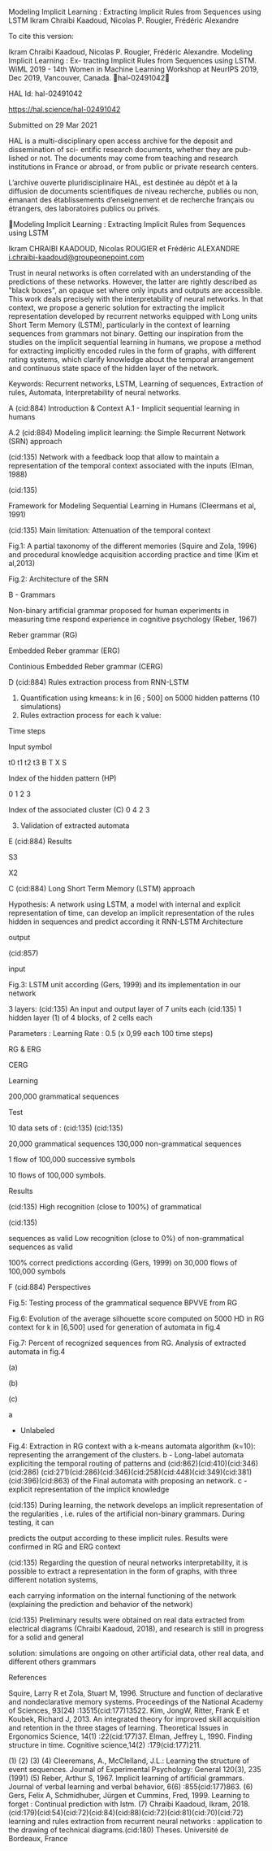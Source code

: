 Modeling Implicit Learning : Extracting Implicit Rules
from Sequences using LSTM
Ikram Chraibi Kaadoud, Nicolas P. Rougier, Frédéric Alexandre

To cite this version:

Ikram Chraibi Kaadoud, Nicolas P. Rougier, Frédéric Alexandre. Modeling Implicit Learning : Ex-
tracting Implicit Rules from Sequences using LSTM. WiML 2019 - 14th Women in Machine Learning
Workshop at NeurIPS 2019, Dec 2019, Vancouver, Canada. ￿hal-02491042￿

HAL Id: hal-02491042

https://hal.science/hal-02491042

Submitted on 29 Mar 2021

HAL is a multi-disciplinary open access
archive for the deposit and dissemination of sci-
entific research documents, whether they are pub-
lished or not. The documents may come from
teaching and research institutions in France or
abroad, or from public or private research centers.

L’archive ouverte pluridisciplinaire HAL, est
destinée au dépôt et à la diffusion de documents
scientifiques de niveau recherche, publiés ou non,
émanant des établissements d’enseignement et de
recherche français ou étrangers, des laboratoires
publics ou privés.

Modeling Implicit Learning : Extracting Implicit 
Rules from Sequences using LSTM

Ikram CHRAIBI KAADOUD, Nicolas ROUGIER et Frédéric ALEXANDRE
i.chraibi-kaadoud@groupeonepoint.com

Trust in neural networks is often correlated with an understanding of the predictions of these networks. However, the latter are rightly described as "black boxes", an opaque set where only
inputs and outputs are accessible. This work deals precisely with the interpretability of neural networks. In that context, we propose a generic solution for extracting the implicit representation
developed by recurrent networks equipped with Long units Short Term Memory (LSTM), particularly in the context of learning sequences from grammars not binary. Getting our inspiration from
the studies on the implicit sequential learning in humans, we propose a method for extracting implicitly encoded rules in the form of graphs, with different rating systems, which clarify knowledge
about the temporal arrangement and continuous state space of the hidden layer of the network.

Keywords: Recurrent networks, LSTM, Learning of sequences, Extraction of rules, Automata, Interpretability of neural networks.

A (cid:884) Introduction & Context
A.1 - Implicit sequential learning in humans

A.2 (cid:884) Modeling implicit learning: the Simple Recurrent Network (SRN) approach

(cid:135) Network with a feedback loop that allow to maintain a 
representation of the temporal context associated with 
the inputs (Elman, 1988)

(cid:135)

Framework for Modeling Sequential Learning in Humans 
(Cleermans et al, 1991)

(cid:135) Main limitation: Attenuation of the temporal context

Fig.1: A partial taxonomy of the different memories (Squire and Zola, 1996) and procedural 
knowledge acquisition according practice and time (Kim et al,2013)

Fig.2: Architecture of the SRN

B - Grammars

Non-binary artificial grammar proposed for human experiments in measuring time respond 
experience in cognitive psychology (Reber, 1967)

Reber grammar (RG)

Embedded Reber grammar
(ERG)

Continious Embedded 
Reber grammar (CERG)

D (cid:884) Rules extraction process from RNN-LSTM 
1) Quantification using kmeans: k in [6 ; 500] on 5000 hidden patterns (10 simulations)
2) Rules extraction process for each k value: 

Time steps

Input symbol

t0 t1 t2 t3
B T X S

Index of the hidden pattern (HP)

0 1 2 3

Index of the associated cluster (C) 0 4 2 3

3) Validation of extracted automata 

E (cid:884) Results

S3

X2

C (cid:884) Long Short Term Memory (LSTM) approach

Hypothesis: A network using LSTM, a model with internal and explicit representation of 
time, can develop an implicit representation of the rules hidden in sequences and predict 
according it
RNN-LSTM 
Architecture

output

(cid:857)

input

Fig.3: LSTM unit according (Gers, 1999) and its implementation in our network

3 layers: 
(cid:135) An input and output layer of 7 units each 
(cid:135) 1 hidden layer (1) of 4 blocks, of 2 cells each

Parameters : Learning Rate : 0.5 (x 0,99 each 100 time steps)

RG & ERG

CERG

Learning

200,000 grammatical sequences

Test

10 data sets of : 
(cid:135)
(cid:135)

20,000 grammatical sequences
130,000 non-grammatical sequences

1 flow of 100,000 successive 
symbols 

10 flows of 100,000 symbols.

Results

(cid:135) High recognition (close to 100%) of grammatical 

(cid:135)

sequences as valid
Low recognition (close to 0%) of non-grammatical 
sequences as valid

100% correct predictions 
according (Gers, 1999) on 
30,000 flows of 100,000 
symbols

F (cid:884) Perspectives

Fig.5: Testing process of the grammatical
sequence BPVVE from RG

Fig.6: Evolution of the average silhouette
score computed on 5000 HD in RG context
for k in [6,500] used for generation of
automata in fig.4

Fig.7: Percent of recognized sequences
from RG. Analysis of extracted automata
in fig.4

(a)

(b)

(c)

a

- Unlabeled

Fig.4: Extraction in RG context with a k-means
automata
algorithm (k=10):
representing the arrangement of the clusters.
b - Long-label automata expliciting the temporal
routing of patterns and (cid:862)(cid:410)(cid:346)(cid:286) (cid:271)(cid:286)(cid:346)(cid:258)(cid:448)(cid:349)(cid:381)(cid:396)(cid:863) of the
Final automata with proposing an
network. c -
explicit representation of the implicit knowledge

(cid:135) During learning, the network develops an implicit representation of the regularities , i.e. rules of the artificial non-binary grammars. During testing, it can

predicts the output according to these implicit rules. Results were confirmed in RG and ERG context

(cid:135) Regarding the question of neural networks interpretability, it is possible to extract a representation in the form of graphs, with three different notation systems,

each carrying information on the internal functioning of the network (explaining the prediction and behavior of the network)

(cid:135) Preliminary results were obtained on real data extracted from electrical diagrams (Chraibi Kaadoud, 2018), and research is still in progress for a solid and general

solution: simulations are ongoing on other artificial data, other real data, and different others grammars

References

Squire, Larry R et Zola, Stuart M, 1996. Structure and function of declarative and nondeclarative memory systems. Proceedings of the National Academy of Sciences, 93(24) :13515(cid:177)13522.
Kim, JongW, Ritter, Frank E et Koubek, Richard J, 2013. An integrated theory for improved skill acquisition and retention in the three stages of learning. Theoretical Issues in Ergonomics Science, 14(1) :22(cid:177)37.
Elman, Jeffrey L, 1990. Finding structure in time. Cognitive science,14(2) :179(cid:177)211.

(1)
(2)
(3)
(4) Cleeremans, A., McClelland, J.L.: Learning the structure of event sequences. Journal of Experimental Psychology: General 120(3), 235 (1991)
(5) Reber, Arthur S, 1967. Implicit learning of artificial grammars. Journal of verbal learning and verbal behavior, 6(6) :855(cid:177)863.
(6) Gers, Felix A, Schmidhuber, Jürgen et Cummins, Fred, 1999. Learning to forget : Continual prediction with lstm.
(7) Chraibi Kaadoud, Ikram, 2018. (cid:179)(cid:54)(cid:72)(cid:84)(cid:88)(cid:72)(cid:81)(cid:70)(cid:72) learning and rules extraction from recurrent neural networks : application to the drawing of technical diagrams.(cid:180) Theses. Université de Bordeaux, France

